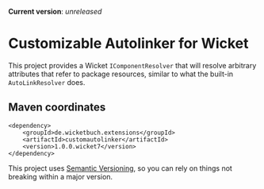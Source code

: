 **Current version**: _unreleased_

# Customizable Autolinker for Wicket

This project provides a Wicket ```IComponentResolver``` that will resolve arbitrary attributes that
refer to package resources, similar to what the built-in ```AutoLinkResolver``` does. 
  
## Maven coordinates

    <dependency>
        <groupId>de.wicketbuch.extensions</groupId>
        <artifactId>customautolinker</artifactId>
        <version>1.0.0.wicket7</version>
    </dependency>

This project uses [Semantic Versioning](http://semver.org/), so you can rely on
things not breaking within a major version.
